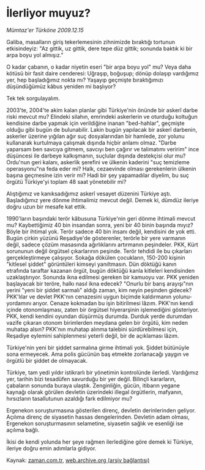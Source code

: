 # İlerliyor muyuz?

*Mümtaz'er Türköne 2009.12.15*

<tr><td class="metin" colspan="2" style="padding-top: 20px; padding-left: 5px; ">Galiba, masalların giriş tekerlemesinin zihnimizde bıraktığı tortunun etkisindeyiz: "Az gittik, uz gittik, dere tepe düz gittik; sonunda baktık ki bir arpa boyu yol almışız."</td></tr><tr><td class="metin" colspan="2" style="padding-top: 20px; padding-left: 5px; "><p>O kadar çabanın, o kadar niyetin eseri "bir arpa boyu yol" mu? Veya daha kötüsü bir fasit daire cenderesi: Uğraşıp, boğuşup; dönüp dolaşıp vardığımız yer, hep başladığımız nokta mı? Yaşayıp geçmişte bıraktığımızı düşündüğümüz kâbus yeniden mi başlıyor?
<p>Tek tek sorgulayalım.
<p>2003'te, 2004'te akim kalan planlar gibi Türkiye'nin önünde bir askerî darbe riski mevcut mu? Elindeki silahın, emrindeki askerlerin ve oturduğu koltuğun kendisine darbe yapmak için verildiğine inanan "bed-hahlar", geçmişte olduğu gibi bugün de bulunabilir. Lakin bugün yapılacak bir askerî darbenin, askerler üzerine yığılan ağır suç dosyalarından bir hamlede, zor yolunu kullanarak kurtulmaya çalışmak dışında hiçbir anlamı olmaz. "Darbe yaparsam ben savcıya gitmem, savcıyı ben çağırır ve talimatımı veririm" ince düşüncesi ile darbeye kalkışmanın, suçlular dışında destekçisi olur mu? Ordu'nun geri kalanı, askerlik şerefini ve ülkenin kaderini "suç temizleme operasyonu"na feda eder mi? Halk, cezaevinde olması gerekenlerin ülkenin başına geçmesine izin verir mi? Hadi bir şey yapamadılar diyelim, bu suç örgütü Türkiye'yi toplam 48 saat yönetebilir mi?
<p>Alıştığımız ve kanıksadığımız askerî vesayet düzenini Türkiye aştı. Başladığımız yere dönme ihtimalimiz mevcut değil. Demek ki, dümdüz ileriye doğru uzun bir mesafe kat ettik.
<p>1990'ların başındaki terör kâbusuna Türkiye'nin geri dönme ihtimali mevcut mu? Kaybettiğimiz 40 bin insandan sonra, yeni bir 40 binin başında mıyız? Böyle bir ihtimal yok. Terör sadece 40 bin insanı değil, kendisini de yok etti. Bugün çirkin yüzünü Reşadiye'de gösterenler, terörle bir yere varmanın değil, sadece çözüm masasında ağırlıklarını artırmanın peşindeler. PKK, Kürt sorununun değil örgütsel çıkarlarının peşinde. Terör tehdidi ile bu çıkarları gerçekleştirmeye çalışıyor. Sokağa dökülen çocukların, 150-200 kişinin "kitlesel şiddet" görüntüleri kimseyi yanıltmasın. Dün döktüğü kanın etrafında taraftar kazanan örgüt, bugün döktüğü kanla kitleleri kendisinden uzaklaştırıyor. Sonunda ikna edilmesi gereken bir kamuoyu var. PKK yeniden başlayacak bir teröre, halkı nasıl ikna edecek? "Onurlu bir barış arayışı"nın yerini "yeni bir şiddet sarmalı" aldığı zaman, kim neyin peşinden gidecek? PKK'lılar ve devlet PKK'nın cenazesini uygun biçimde kaldırmanın yolunu-yordamını arıyor. Cenaze kokmadan bu işin bitirilmesi lâzım. PKK'nın kendi içinde otonomlaşması, zaten bir örgütsel hiyerarşinin işlemediğini gösteriyor. PKK, kendi kendini oyundan düşürmüş durumda. Durduk yerde durumdan vazife çıkaran otonom birimlerden meydana gelen bir örgütü, kim neden muhatap alsın? PKK'nın muhatap alınma talebini sürdürebilmesi için, Reşadiye eylemini sahiplenmesi yeterli değil, bir de açıklaması lâzım.
<p>Türkiye'nin yeni bir şiddet sarmalına girme ihtimali yok. Şiddet bütünüyle sona ermeyecek. Ama polis gücünün baş etmekte zorlanacağı yaygın ve örgütlü bir şiddet de olmayacak.
<p>Türkiye, tam yedi yıldır istikrarlı bir yönetimin kontrolünde ilerledi. Vardığımız yer, tarihin bizi tesadüfen savurduğu bir yer değil. Bilinçli kararların, çabaların sonunda buraya ulaştık. Zenginliğin, gücün, itibarın yegane kaynağı olarak görülen devletin üzerindeki illegal örgütlerin, mafyanın, hırsızların tasallutunun azaldığı fark edilmiyor mu?
<p>Ergenekon soruşturmasına gösterilen direnç, devletin derinlerinden geliyor. Açılıma direnç de siyasetin hassas dengelerinden. Devletin adam olması, Ergenekon soruşturmasının selametine, siyasetin sağlık ve esenliği ise açılıma bağlı.
<p>İkisi de kendi yolunda her şeye rağmen ilerlediğine göre demek ki Türkiye, ileriye doğru emin adımlarla gidiyor.<br/></p></p></p></p></p></p></p></p></p></td></tr>

Kaynak: [zaman.com.tr](http://zaman.com.tr/yazar.do?yazino=927469), [web.archive.org (arşiv bağlantısı)](http://web.archive.org/web/20100318045645/http://www.zaman.com.tr:80/yazar.do?yazino=927469)
